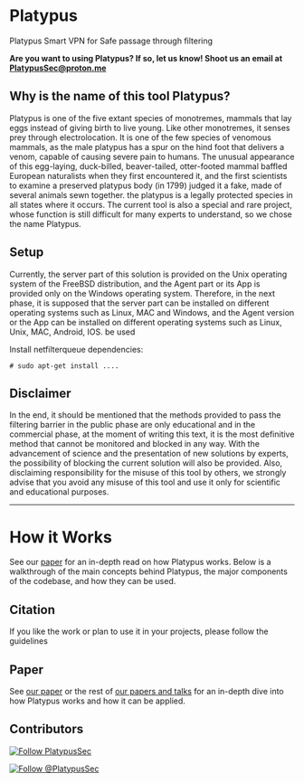 # Platypus
Platypus Smart VPN for Safe passage through filtering

**Are you want to using Platypus? If so, let us know! Shoot us an email at PlatypusSec@proton.me**

## Why is the name of this tool Platypus?
Platypus is one of the five extant species of monotremes, mammals that lay eggs instead of giving birth to live young. Like other monotremes, it senses prey through electrolocation. It is one of the few species of venomous mammals, as the male platypus has a spur on the hind foot that delivers a venom, capable of causing severe pain to humans. The unusual appearance of this egg-laying, duck-billed, beaver-tailed, otter-footed mammal baffled European naturalists when they first encountered it, and the first scientists to examine a preserved platypus body (in 1799) judged it a fake, made of several animals sewn together. the platypus is a legally protected species in all states where it occurs.
The current tool is also a special and rare project, whose function is still difficult for many experts to understand, so we chose the name Platypus.

## Setup

Currently, the server part of this solution is provided on the Unix operating system of the FreeBSD distribution, and the Agent part or its App is provided only on the Windows operating system. Therefore, in the next phase, it is supposed that the server part can be installed on different operating systems such as Linux, MAC and Windows, and the Agent version or the App can be installed on different operating systems such as Linux, Unix, MAC, Android, IOS. be used

Install netfilterqueue dependencies:
```
# sudo apt-get install ....
```

## Disclaimer

In the end, it should be mentioned that the methods provided to pass the filtering barrier in the public phase are only educational and in the commercial phase, at the moment of writing this text, it is the most definitive method that cannot be monitored and blocked in any way. With the advancement of science and the presentation of new solutions by experts, the possibility of blocking the current solution will also be provided. Also, disclaiming responsibility for the misuse of this tool by others, we strongly advise that you avoid any misuse of this tool and use it only for scientific and educational purposes.

-------

# How it Works

See our [paper](#Paper) for an in-depth read on how Platypus works. Below is a walkthrough of the main concepts behind Platypus, the major components of the codebase, and how they can be used. 


## Citation

If you like the work or plan to use it in your projects, please follow the guidelines

## Paper

See [our paper](https://Platypus/papers/Platypus.pdf) or the rest of [our papers and talks](https://Platypus/papers/) for an in-depth dive into how Platypus works and how it can be applied.

## Contributors

<a href='https://github.com/PlatypusSec'><img src='https://img.shields.io/github/followers/PlatypusSec?style=social&label=Follow' alt='Follow PlatypusSec'></a>

<a href='https://twitter.com/PlatypusSec'><img src='https://img.shields.io/twitter/follow/PlatypusSec.svg?style=social&label=Follow' alt='Follow @PlatypusSec'></a>

